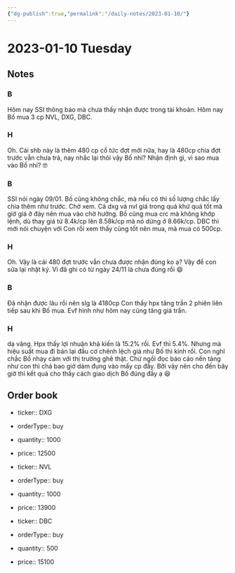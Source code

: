 ```yaml
---
{"dg-publish":true,"permalink":"/daily-notes/2023-01-10/"}
---
```


# 2023-01-10 Tuesday

## Notes

### B

Hôm nay SSI thông báo mà chưa thấy nhận được trong tài khoản.
Hôm nay Bố mua 3 cp NVL, DXG, DBC.

### H

Oh. Cái shb này là thêm 480 cp cổ tức đợt mới nữa, hay là 480cp chia đợt trước vẫn chưa trả, nay nhắc lại thôi vậy Bố nhỉ?
Nhận định gì, vì sao mua vào Bố nhỉ? 🤓

### B

SSI nói ngày 09/01. Bố cũng không chắc, mà nếu có thì số lượng chắc lấy chia thêm như trước. Chờ xem.
Cả dxg và nvl giá trong quá khứ quá tốt mà giờ giá ở đáy nên mua vào chờ hưởng. Bố cũng mua crc mà không khớp lệnh, dù thay giá từ 8.4k/cp lên 8.58k/cp mà nó dừng ở 8.66k/cp. DBC thì mới nói chuyện với Con rồi xem thấy cũng tốt nên mua, mà mua có 500cp.

### H

Oh. Vậy là cái 480 đợt trước vẫn chưa được nhận đúng ko ạ? Vậy để con sửa lại nhật ký. Vì đã ghi có từ ngày 24/11 là chưa đúng rồi 😄

### B

Đã nhận được lâu rồi nên slg là 4180cp
Con thấy hpx tăng trần 2 phiên liên tiếp sau khi Bố mua. Evf hình như hôm nay cũng tăng giá trần.

### H

dạ vâng. Hpx thấy lợi nhuận khả kiến là 15.2% rồi. Evf thì 5.4%. Nhưng mà hiệu suất mua đi bán lại đầu cơ chênh lệch giá như Bố thì kinh rồi. Con nghĩ chắc Bố nhạy cảm với thị trường ghê thật. Chứ ngồi đọc báo cáo nền tảng như con thì chả bao giờ dám đụng vào mấy cp đấy. Bởi vậy nên cho đến bây giờ thì kết quả cho thấy cách giao dịch Bố đúng đấy ạ 😆

## Order book

- ticker:: DXG
- orderType:: buy
- quantity:: 1000
- price:: 12500

- ticker:: NVL
- orderType:: buy
- quantity:: 1000
- price:: 13900

- ticker:: DBC
- orderType:: buy
- quantity:: 500
- price:: 15100
